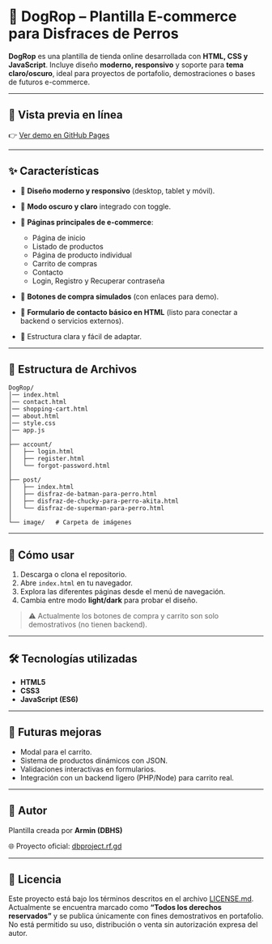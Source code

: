 # 🐶 DogRop – Plantilla E-commerce para Disfraces de Perros

**DogRop** es una plantilla de tienda online desarrollada con **HTML, CSS y JavaScript**.
Incluye diseño **moderno, responsivo** y soporte para **tema claro/oscuro**, ideal para proyectos de portafolio, demostraciones o bases de futuros e-commerce.

---

## 🚀 Vista previa en línea

👉 [Ver demo en GitHub Pages](https://armindeck.github.io/dogrop/)

---

## ✨ Características

* 🎨 **Diseño moderno y responsivo** (desktop, tablet y móvil).
* 🌙 **Modo oscuro y claro** integrado con toggle.
* 🛒 **Páginas principales de e-commerce**:

  * Página de inicio
  * Listado de productos
  * Página de producto individual
  * Carrito de compras
  * Contacto
  * Login, Registro y Recuperar contraseña
* 🔗 **Botones de compra simulados** (con enlaces para demo).
* 📩 **Formulario de contacto básico en HTML** (listo para conectar a backend o servicios externos).
* 📂 Estructura clara y fácil de adaptar.

---

## 📂 Estructura de Archivos

```
DogRop/
│── index.html
│── contact.html
│── shopping-cart.html
│── about.html
│── style.css
│── app.js
│
├── account/
│   ├── login.html
│   ├── register.html
│   └── forgot-password.html
│
├── post/
│   ├── index.html
│   ├── disfraz-de-batman-para-perro.html
│   ├── disfraz-de-chucky-para-perro-akita.html
│   └── disfraz-de-superman-para-perro.html
│
└── image/   # Carpeta de imágenes
```

---

## 🚀 Cómo usar

1. Descarga o clona el repositorio.
2. Abre `index.html` en tu navegador.
3. Explora las diferentes páginas desde el menú de navegación.
4. Cambia entre modo **light/dark** para probar el diseño.

> ⚠️ Actualmente los botones de compra y carrito son solo demostrativos (no tienen backend).

---

## 🛠 Tecnologías utilizadas

* **HTML5**
* **CSS3**
* **JavaScript (ES6)**

---

## 📌 Futuras mejoras

* Modal para el carrito.
* Sistema de productos dinámicos con JSON.
* Validaciones interactivas en formularios.
* Integración con un backend ligero (PHP/Node) para carrito real.

---

## 👤 Autor

Plantilla creada por **Armin (DBHS)**

🌐 Proyecto oficial: [dbproject.rf.gd](https://dbproject.rf.gd)

---

## 📜 Licencia

Este proyecto está bajo los términos descritos en el archivo [LICENSE.md](LICENSE.md).
Actualmente se encuentra marcado como **“Todos los derechos reservados”** y se publica únicamente con fines demostrativos en portafolio.
No está permitido su uso, distribución o venta sin autorización expresa del autor.
